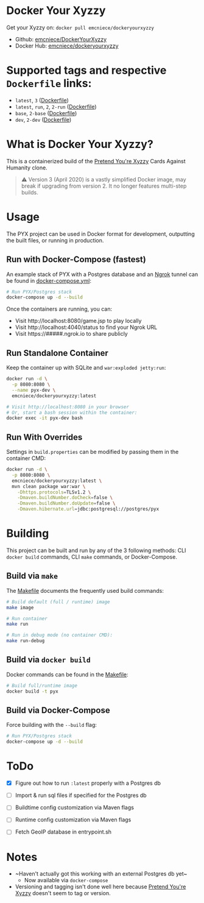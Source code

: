 # Docker Your Xyzzy

Get your Xyzzy on: `docker pull emcniece/dockeryourxyzzy`

- Github: [emcniece/DockerYourXyzzy](https://github.com/emcniece/DockerYourXyzzy)
- Docker Hub: [emcniece/dockeryourxyzzy](https://hub.docker.com/r/emcniece/dockeryourxyzzy/)


# Supported tags and respective `Dockerfile` links:

- `latest`, `3` ([Dockerfile](./Dockerfile))
- `latest`, `run`, `2`, `2-run` ([Dockerfile](https://github.com/emcniece/DockerYourXyzzy/blob/83bfeebe9c3a7619dd4409c02b92fa8b88dd298a/Dockerfile))
- `base`, `2-base` ([Dockerfile](https://github.com/emcniece/DockerYourXyzzy/blob/83bfeebe9c3a7619dd4409c02b92fa8b88dd298a/Dockerfile))
- `dev`, `2-dev` ([Dockerfile](https://github.com/emcniece/DockerYourXyzzy/blob/83bfeebe9c3a7619dd4409c02b92fa8b88dd298a/Dockerfile))


# What is Docker Your Xyzzy?

This is a containerized build of the [Pretend You're Xyzzy](https://github.com/ajanata/PretendYoureXyzzy) Cards Against Humanity clone.

> ⚠ Version 3 (April 2020) is a vastly simplified Docker image, may break if upgrading from version 2. It no longer features multi-step builds.


# Usage

The PYX project can be used in Docker format for development, outputting the built files, or running in production.


## Run with Docker-Compose (fastest)

An example stack of PYX with a Postgres database and an [Ngrok](https://ngrok.com/) tunnel can be found in [docker-compose.yml](./docker-compose.yml):

```sh
# Run PYX/Postgres stack
docker-compose up -d --build
```

Once the containers are running, you can:

- Visit http://localhost:8080/game.jsp to play locally
- Visit http://localhost:4040/status to find your Ngrok URL
- Visit https://#####.ngrok.io to share publicly

## Run Standalone Container

Keep the container up with SQLite and `war:exploded jetty:run`:

```sh
docker run -d \
  -p 8080:8080 \
  --name pyx-dev \
  emcniece/dockeryourxyzzy:latest

# Visit http://localhost:8080 in your browser
# Or, start a bash session within the container:
docker exec -it pyx-dev bash
```


## Run With Overrides

Settings in `build.properties` can be modified by passing them in the container CMD:

```sh
docker run -d \
  -p 8080:8080 \
  emcniece/dockeryourxyzzy:latest \
  mvn clean package war:war \
    -Dhttps.protocols=TLSv1.2 \
    -Dmaven.buildNumber.doCheck=false \
    -Dmaven.buildNumber.doUpdate=false \
    -Dmaven.hibernate.url=jdbc:postgresql://postgres/pyx
```


# Building

This project can be built and run by any of the 3 following methods: CLI `docker build` commands, CLI `make` commands, or Docker-Compose.


## Build via `make`

The [Makefile](./Makefile) documents the frequently used build commands:

```sh
# Build default (full / runtime) image
make image

# Run container
make run

# Run in debug mode (no container CMD):
make run-debug
```


## Build via `docker build`

Docker commands can be found in the [Makefile](./Makefile):

```sh
# Build full/runtime image
docker build -t pyx
```


## Build via Docker-Compose

Force building with the `--build` flag:

```sh
# Run PYX/Postgres stack
docker-compose up -d --build
```


# ToDo

- [x] Figure out how to run `:latest` properly with a Postgres db
- [ ] Import & run sql files if specified for the Postgres db
- [ ] Buildtime config customization via Maven flags
- [ ] Runtime config customization via Maven flags
- [ ] Fetch GeoIP database in entrypoint.sh


# Notes

- ~Haven't actually got this working with an external Postgres db yet~
  - Now available via `docker-compose`
- Versioning and tagging isn't done well here because [Pretend You're Xyzzy](https://github.com/ajanata/PretendYoureXyzzy) doesn't seem to tag or version.
